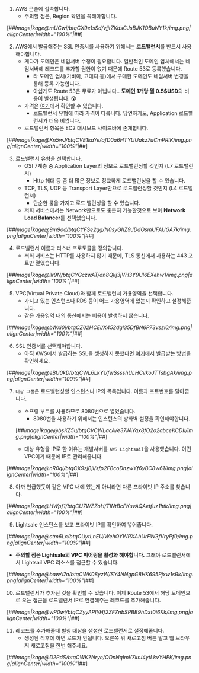 1. AWS 콘솔에 접속합니다.
   * 주의할 점은, Region 확인을 꼭해야합니다.

[##_Image|kage@mUCwi/btqCX9e1sSd/vjjtZKdsCJsBJK1OBuNY1k/img.png|alignCenter|width="100%"|_##]

2. AWS에서 발급해주는 SSL 인증서를 사용하기 위해서는 **로드밸런서**를 반드시 사용해야합니다.
   * 게다가 도메인은 네임서버 수정이 필요합니다. 일반적인 도메인 업체에서는 네임서버에 레코드를 추가할 권한이 없기 때문에 Route 53로 등록했습니다.
     * 타 도메인 업체(가비아, 고대디 등)에서 구매한 도메인도 네임서버 변경을 통해 등록 가능합니다.
     * 아쉽게도 Route 53은 무료가 아닙니다.. **도메인 1개당 월 0.5$USD**의 비용이 발생됩니다. :cold_sweat:
   * 가격은 [여기](https://aws.amazon.com/ko/elasticloadbalancing/pricing/)에서 확인할 수 있습니다.
     * 로드밸런서 유형에 따라 가격이 다릅니다. 당연하게도, Application 로드밸런서가 더욱 비쌉니다.
   * 로드밸런서 항목은 EC2 대시보드 사이드바에 존재합니다.

[##_Image|kage@Kn5wJ/btqCVE1kaYe/afD0a6HTYUUakz7uCmPRlK/img.png|alignCenter|width="100%"|_##]

3. 로드밸런서 유형을 선택합니다.
   * OSI 7계층 중 Application Layer의 정보로 로드밸런싱할 것인지 (L7 로드밸런서)
     * Http 헤더 등 좀 더 많은 정보로 정교하게 로드밸런싱을 할 수 있습니다.
   * TCP, TLS, UDP 등 Transport Layer만으로 로드밸런싱할 것인지 (L4 로드밸런서)
     * 단순한 룰을 가지고 로드 밸런싱을 할 수 있습니다.
   * 저희 서비스에서는 Network만으로도 충분히 가능할것으로 보아 **Network Load Balancer**를 선택했습니다.

[##_Image|kage@9m9od/btqCYFSe2gg/N0syGhZ9JDdOsmUFAUGA7k/img.png|alignCenter|width="100%"|_##]

4. 로드밸런서 이름과 리스너 프로토콜을 정의합니다.
   * 저희 서비스는 HTTP를 사용하지 않기 때문에, TLS 통신에서 사용하는 443 포트만 열었습니다.

[##_Image|kage@llr9N/btqCYGczwAT/an8Qkj3jVH3Y9Ul6EXehw1/img.png|alignCenter|width="100%"|_##]

5. VPC(Virtual Private Cloud)와 함께 로드밸런서 가용영역을 선택합니다.
   * 가지고 있는 인스턴스나 RDS 등이 어느 가용영역에 있는지 확인하고 설정해줍니다.
   * 같은 가용영역 내의 통신에서는 비용이 발생하지 않습니다.

[##_Image|kage@bWxi0j/btqCZ02HCEi/X452dgl35DfBN6P73vszl0/img.png|alignCenter|width="100%"|_##]

6. SSL 인증서를 선택해야합니다.
   * 아직 AWS에서 발급하는 SSL을 생성하지 못했다면 [여기](./AWS-SSL-%EC%9D%B8%EC%A6%9D%EC%84%9C-%EB%B0%9C%EA%B8%89)에서 발급받는 방법을 확인하세요.

[##_Image|kage@eBU0kD/btqCWL6LkY1/fwSssshULHCvkoJTTsbgAk/img.png|alignCenter|width="100%"|_##]

7. `대상 그룹`은 로드밸런싱할 인스턴스나 IP의 목록입니다. 이름과 포트번호를 달아줍니다.

   * 스프링 부트를 사용하므로 8080번으로 열었습니다.
     * 8080번을 사용하기 위해서는 인스턴스의 방화벽 설정을 확인해야합니다.

   [##_Image|kage@bsKZ5u/btqCVCWLacA/e37JAYqx8fO2o2abceKCDk/img.png|alignCenter|width="100%"|_##]

   * 대상 유형을 IP로 한 이유는 개발서버를 `AWS Lightsail`을 사용했습니다. 이건 VPC이기 때문에 IP로 관리해줍니다. 

[##_Image|kage@nR0qI/btqCX9zjBji/sfp2FBcoDnzwYf6yBC8w61/img.png|alignCenter|width="100%"|_##]

8. 아까 언급했듯이 같은 VPC 내에 있는게 아니라면 다른 프라이빗 IP 주소를 찾습니다.

[##_Image|kage@HWpf1/btqCU7WZZoH/TINtBcFKuvAQAetfuz1htk/img.png|alignCenter|width="100%"|_##]

9. Lightsale 인스턴스를 보고 프라이빗 IP를 확인하여 넣어줍니다.

[##_Image|kage@ctm6Lc/btqCUytLnEU/WehOYWRXAhUrFW3fVryPf0/img.png|alignCenter|width="100%"|_##]

* **주의할 점은 Lightsale의 VPC 피어링을 활성화 해야합니다.** 그래야 로드밸런서에서 Lightsail VPC 리소스를 접근할 수 있습니다.

[##_Image|kage@bawA7a/btqCWK08yzW/SY4NNgpG8HK695Pjxw1sRk/img.png|alignCenter|width="100%"|_##]

10. 로드밸런서가 추가된 것을 확인할 수 있습니다. 이제 Route 53에서 해당 도메인으로 오는 접근을 로드밸런서 IP로 연결해주는 레코드를 추가해줍니다.

[##_Image|kage@wP0wi/btqCZyyAPII/Hf2ZFZnbSPBB9hDxt0i6Kk/img.png|alignCenter|width="100%"|_##]

11. 레코드를 추가해줄때 별칭 대상을 생성한 로드밸런서로 설정해줍니다.
    * 생성된 직후에 하면 로드가 안됩니다. 오른쪽 위 새로고침 버튼 말고 웹 브라우저 새로고침을 한번 해주세요.

[##_Image|kage@D2PdS/btqCWK7Nrye/ODnNqImV7krJ4ytLkvYHEK/img.png|alignCenter|width="100%"|_##]

